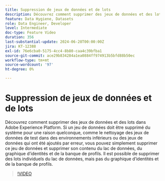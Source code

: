 ```yaml
---
title: Suppression de jeux de données et de lots
description: Découvrez comment supprimer des jeux de données et des lots dans Adobe Experience Platform (AEP).
feature: Data Hygiene, Datasets
role: Data Engineer, Developer
level: Intermediate
doc-type: Feature Video
duration: 356
last-substantial-update: 2024-06-28T00:00:00Z
jira: KT-12388
exl-id: 76e6cba0-5175-4cc4-8b80-caa4c39bfba1
source-git-commit: ace29b834284a1ea0884ff974913b5bfd88b50ec
workflow-type: tm+mt
source-wordcount: '97'
ht-degree: 0%

---
```


# Suppression de jeux de données et de lots

Découvrez comment supprimer des jeux de données et des lots dans Adobe Experience Platform. Si un jeu de données doit être supprimé du système pour une raison quelconque, comme le nettoyage des jeux de données de test dans des environnements inférieurs ou des jeux de données qui ont été ajoutés par erreur, vous pouvez simplement supprimer ce jeu de données et supprimer son contenu du lac de données, du graphique d’identités et de la banque de profils. Il est possible de supprimer des lots individuels du lac de données, mais pas du graphique d’identités et de la banque de profils.

>[!VIDEO](https://video.tv.adobe.com/v/3429790/?learn=on)

